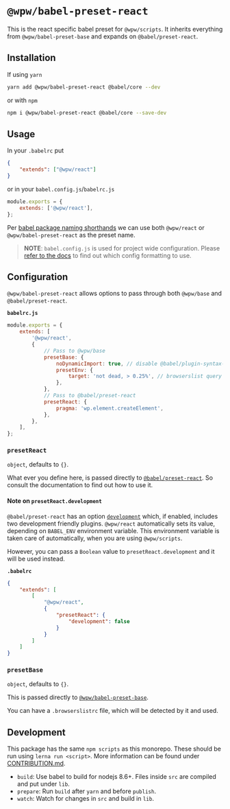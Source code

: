 # `@wpw/babel-preset-react`

This is the react specific babel preset for `@wpw/scripts`. It inherits everything
from `@wpw/babel-preset-base` and expands on `@babel/preset-react`.

## Installation

If using `yarn`

```bash
yarn add @wpw/babel-preset-react @babel/core --dev
```

or with `npm`

```bash
npm i @wpw/babel-preset-react @babel/core --save-dev
```

## Usage

In your `.babelrc` put

```json
{
	"extends": ["@wpw/react"]
}
```

or in your `babel.config.js`/`babelrc.js`

```js
module.exports = {
	extends: ['@wpw/react'],
};
```

Per [babel package naming shorthands](https://babeljs.io/docs/en/presets#preset-shorthand)
we can use both `@wpw/react` or `@wpw/babel-preset-react` as the preset name.

> **NOTE**: `babel.config.js` is used for project wide configuration.
> Please [refer to the docs](https://babeljs.io/docs/en/config-files#project-wide-configuration) to find out which config formatting to use.

## Configuration

`@wpw/babel-preset-react` allows options to pass through both `@wpw/base` and
`@babel/preset-react`.

**`babelrc.js`**

```js
module.exports = {
	extends: [
		'@wpw/react',
		{
			// Pass to @wpw/base
			presetBase: {
				noDynamicImport: true, // disable @babel/plugin-syntax-dynamic-import
				presetEnv: {
					target: 'not dead, > 0.25%', // browserslist query to pass to @babel/preset-env
				},
			},
			// Pass to @babel/preset-react
			presetReact: {
				pragma: 'wp.element.createElement',
			},
		},
	],
};
```

### `presetReact`

`object`, defaults to `{}`.

What ever you define here, is passed directly to [`@babel/preset-react`](https://babeljs.io/docs/en/babel-preset-react).
So consult the documentation to find out how to use it.

#### Note on `presetReact.development`

`@babel/preset-react` has an option [`development`](https://babeljs.io/docs/en/babel-preset-react#development) which,
if enabled, includes two development friendly plugins. `@wpw/react` automatically
sets its value, depending on `BABEL_ENV` environment variable. This environment
variable is taken care of automatically, when you are using `@wpw/scripts`.

However, you can pass a `Boolean` value to `presetReact.development` and it will
be used instead.

**`.babelrc`**

```json
{
	"extends": [
		[
			"@wpw/react",
			{
				"presetReact": {
					"development": false
				}
			}
		]
	]
}
```

### `presetBase`

`object`, defaults to `{}`.

This is passed directly to [`@wpw/babel-preset-base`](https://github.com/swashata/wp-webpack-script/tree/master/packages/babel-preset-base).

You can have a `.browserslistrc` file, which will be detected by it and used.

## Development

This package has the same `npm scripts` as this monorepo. These should be run
using `lerna run <script>`. More information can be found under [CONTRIBUTION.md](../../CONTRIBUTION.md).

-   `build`: Use babel to build for nodejs 8.6+. Files inside `src` are compiled and put under `lib`.
-   `prepare`: Run `build` after `yarn` and before `publish`.
-   `watch`: Watch for changes in `src` and build in `lib`.
